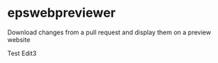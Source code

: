 # epswebpreviewer
Download changes from a pull request and display them on a preview website

Test Edit3

